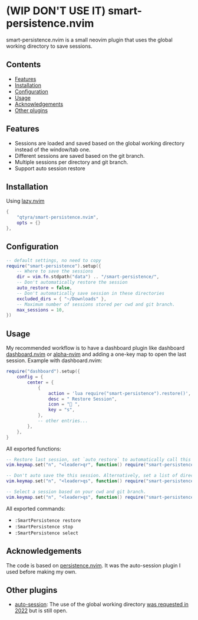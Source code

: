 # (WIP DON'T USE IT) smart-persistence.nvim

smart-persistence.nvim is a small neovim plugin that uses the global working directory to save sessions.

## Contents

- [Features](#features)
- [Installation](#installation)
- [Configuration](#configuration)
- [Usage](#usage)
- [Acknowledgements](#acknowledgements)
- [Other plugins](#other-plugins)

## Features

- Sessions are loaded and saved based on the global working directory instead of the window/tab one.
- Different sessions are saved based on the git branch.
- Multiple sessions per directory and git branch.
- Support auto session restore

## Installation

Using [lazy.nvim](https://github.com/folke/lazy.nvim)

```lua
{
    "qtyra/smart-persistence.nvim",
    opts = {}
},
```

## Configuration

```lua
-- default settings, no need to copy
require("smart-persistence").setup({
    -- Where to save the sessions
    dir = vim.fn.stdpath("data") .. "/smart-persistence/",
    -- Don't automatically restore the session
    auto_restore = false,
    -- Don't automatically save session in these directories
    excluded_dirs = { "~/Downloads" },
    -- Maximum number of sessions stored per cwd and git branch.
    max_sessions = 10,
})
```

## Usage

My recommended workflow is to have a dashboard plugin like dashboard [dashboard.nvim](https://github.com/nvimdev/dashboard-nvim) or [alpha-nvim](https://github.com/goolord/alpha-nvim) and adding a one-key map to open the last session. Example with dashboard.nvim:

```lua
require("dashboard").setup({
    config = {
        center = {
            {
                action = 'lua require("smart-persistence").restore()',
                desc = " Restore Session",
                icon = " ",
                key = "s",
            },
            -- other entries...
        },
    },
}
```

All exported functions:

```lua
-- Restore last session, set `auto_restore` to automatically call this function at startup.
vim.keymap.set("n", "<leader>qr", function() require("smart-persistence").restore() end)

-- Don't auto save the this session. Alternatively, set a list of directories in `excluded_dirs`.
vim.keymap.set("n", "<leader>qs", function() require("smart-persistence").stop() end)

-- Select a session based on your cwd and git branch.
vim.keymap.set("n", "<leader>qs", function() require("smart-persistence").select() end)
```

All exported commands:

- `:SmartPersistence restore`
- `:SmartPersistence stop`
- `:SmartPersistence select`

## Acknowledgements

The code is based on [persistence.nvim](https://github.com/folke/persistence.nvim). It was the auto-session plugin I used before making my own.

## Other plugins

- [auto-session](https://github.com/rmagatti/auto-session): The use of the global working directory [was requested in 2022](https://github.com/rmagatti/auto-session/issues/189) but is still open.
